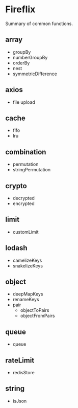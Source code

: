 # Fireflix

Summary of common functions.

## array

- groupBy
- numberGroupBy
- orderBy
- nest
- symmetricDifference

## axios

- file upload

## cache

- fifo
- lru

## combination

- permutation
- stringPermutation

## crypto

- decrypted
- encrypted

## limit

- customLimit

## lodash

- camelizeKeys
- snakelizeKeys

## object

- deepMapKeys
- renameKeys
- pair
  - objectToPairs
  - objectFromPairs

## queue

- queue

## rateLimit

- redisStore

## string

- isJson
